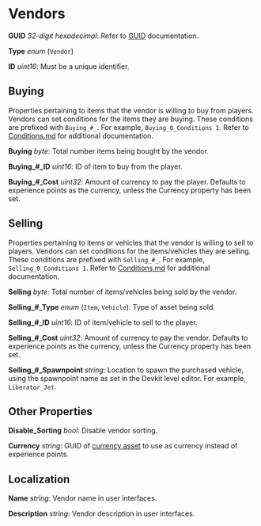 Vendors
=======

**GUID** *32-digit hexadecimal*: Refer to [GUID](GUID.md) documentation.

**Type** *enum* (`Vendor`)

**ID** *uint16*: Must be a unique identifier.

Buying
------

Properties pertaining to items that the vendor is willing to buy from players. Vendors can set conditions for the items they are buying. These conditions are prefixed with `Buying_#_`. For example, `Buying_0_Conditions 1`. Refer to [Conditions.md](/NPCAsset/Conditions.md) for additional documentation.

**Buying** *byte*: Total number items being bought by the vendor.

**Buying\_#\_ID** *uint16*: ID of item to buy from the player.

**Buying\_#\_Cost** *uint32*: Amount of currency to pay the player. Defaults to experience points as the currency, unless the Currency property has been set.

Selling
-------

Properties pertaining to items or vehicles that the vendor is willing to sell to players. Vendors can set conditions for the items/vehicles they are selling. These conditions are prefixed with `Selling_#_`. For example, `Selling_0_Conditions 1`. Refer to [Conditions.md](/NPCAsset/Conditions.md) for additional documentation.

**Selling** *byte*: Total number of items/vehicles being sold by the vendor.

**Selling\_#\_Type** *enum* (`Item`, `Vehicle`): Type of asset being sold.

**Selling\_#\_ID** *uint16*: ID of item/vehicle to sell to the player.

**Selling\_#\_Cost** *uint32*: Amount of currency to pay the vendor. Defaults to experience points as the currency, unless the Currency property has been set.

**Selling\_#\_Spawnpoint** *string*: Location to spawn the purchased vehicle, using the spawnpoint name as set in the Devkit level editor. For example, `Liberator_Jet`.

Other Properties
----------------

**Disable_Sorting** *bool*: Disable vendor sorting.

**Currency** *string*: GUID of [currency asset](/Currency.md) to use as currency instead of experience points.

Localization
------------

**Name** *string*: Vendor name in user interfaces.

**Description** *string*: Vendor description in user interfaces. 
